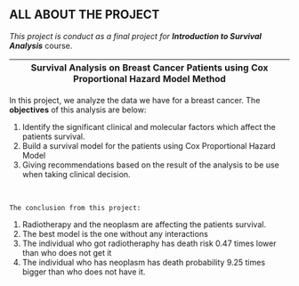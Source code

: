 ## ALL ABOUT THE PROJECT

_This project is conduct as a final project for **Introduction to Survival Analysis**_ course.

| **Survival Analysis on Breast Cancer Patients using Cox Proportional Hazard Model Method** |
|----|

In this project, we analyze the data we have for a breast cancer. The **objectives** of this analysis are below:
1. Identify the significant clinical and molecular factors which affect the patients survival.
2. Build a survival model for the patients using Cox Proportional Hazard Model
3. Giving recommendations based on the result of the analysis to be use when taking clinical decision.


<br />

`The conclusion from this project:`
1. Radiotherapy and the neoplasm are affecting the patients survival.
2. The best model is the one without any interactions
3. The individual who got radiotheraphy has death risk 0.47 times lower than who does not get it
4. The individual who has neoplasm has death probability 9.25 times bigger than who does not have it.

